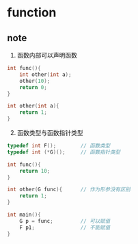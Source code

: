 # function

## note

1. 函数内部可以声明函数

```c
int func(){
    int other(int a);
    other(10);
    return 0;
}

int other(int a){
    return 1;
}
```

2. 函数类型与函数指针类型

```c++
typedef int F();        // 函数类型
typedef int (*G)();     // 函数指针类型

int func(){
    return 10;
}

int other(G func){      // 作为形参没有区别
    return 1;
}

int main(){
    G p = func;         // 可以赋值
    F p1;               // 不能赋值
}
```